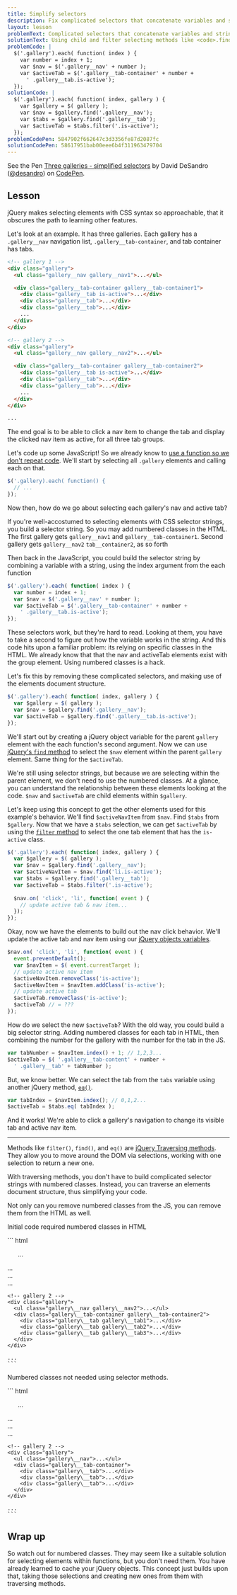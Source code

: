 ```yaml
---
title: Simplify selectors
description: Fix complicated selectors that concatenate variables and strings by Using child and filter selecting methods like .find(), .filter(), and .eq()
layout: lesson
problemText: Complicated selectors that concatenate variables and strings.
solutionText: Using child and filter selecting methods like <code>.find()</code>, <code>.filter()</code>, and <code>.eq()</code>.
problemCode: |
  $('.gallery').each( function( index ) {
    var number = index + 1;
    var $nav = $('.gallery__nav' + number );
    var $activeTab = $('.gallery__tab-container' + number +
      ' .gallery__tab.is-active');
  });
solutionCode: |
  $('.gallery').each( function( index, gallery ) {
    var $gallery = $( gallery );
    var $nav = $gallery.find('.gallery__nav');
    var $tabs = $gallery.find('.gallery__tab');
    var $activeTab = $tabs.filter('.is-active');
  });
problemCodePen: 5847902f662647c3d3356fe87d2087fc
solutionCodePen: 58617951bab00eee6b4f311963479704
---
```


<p data-height="500" data-theme-id="dark" data-slug-hash="58617951bab00eee6b4f311963479704" data-default-tab="result" data-user="desandro" data-embed-version="2" data-pen-title="Three galleries - simplified selectors" class="codepen">See the Pen <a href="https://codepen.io/desandro/pen/58617951bab00eee6b4f311963479704/">Three galleries - simplified selectors</a> by David DeSandro (<a href="https://codepen.io/desandro">@desandro</a>) on <a href="https://codepen.io">CodePen</a>.</p>
<script async src="https://production-assets.codepen.io/assets/embed/ei.js"></script>

<!-- html-in-md <div class="skinny-column"> -->

## Lesson

jQuery makes selecting elements with CSS syntax so approachable, that it obscures the path to learning other features.

Let's look at an example. It has three galleries. Each gallery has a `.gallery__nav` navigation list, `.gallery__tab-container`, and tab container has tabs.

``` html
<!-- gallery 1 -->
<div class="gallery">
  <ul class="gallery__nav gallery__nav1">...</ul>

  <div class="gallery__tab-container gallery__tab-container1">
    <div class="gallery__tab is-active">...</div>
    <div class="gallery__tab">...</div>
    <div class="gallery__tab">...</div>
    ...
  </div>
</div>

<!-- gallery 2 -->
<div class="gallery">
  <ul class="gallery__nav gallery__nav2">...</ul>

  <div class="gallery__tab-container gallery__tab-container2">
    <div class="gallery__tab is-active">...</div>
    <div class="gallery__tab">...</div>
    <div class="gallery__tab">...</div>
    ...
  </div>
</div>

...
```

The end goal is to be able to click a nav item to change the tab and display the clicked nav item as active, for all three tab groups.

Let's code up some JavaScript! So we already know to [use a function so we don't repeat code](un-repeat-with-functions). We'll start by selecting all `.gallery` elements and calling each on that.

``` js
$('.gallery).each( function() {
  // ...
});
```

Now then, how do we go about selecting each gallery's nav and active tab?

If you're well-accostumed to selecting elements with CSS selector strings, you build a selector string. So you may add numbered classes in the HTML. The first gallery gets `gallery__nav1` and `gallery__tab-container1`. Second gallery gets `gallery__nav2` `tab__container2`, as so forth

Then back in the JavaScript, you could build the selector string by combining a variable with a string, using the index argument from the each function

``` js
$('.gallery').each( function( index ) {
  var number = index + 1;
  var $nav = $('.gallery__nav' + number );
  var $activeTab = $('.gallery__tab-container' + number +
    ' .gallery__tab.is-active');
});
```

These selectors work, but they're hard to read. Looking at them, you have to take a second to figure out how the variable works in the string. And this code hits upon a familiar problem: its relying on specific classes in the HTML. We already know that that the nav and activeTab elements exist with the group element. Using numbered classes is a hack.

Let's fix this by removing these complicated selectors, and making use of the elements document structure.

``` js
$('.gallery').each( function( index, gallery ) {
  var $gallery = $( gallery );
  var $nav = $gallery.find('.gallery__nav');
  var $activeTab = $gallery.find('.gallery__tab.is-active');
});
```

We'll start out by creating a jQuery object variable for the parent `gallery` element with the each function's second argument. Now we can use [jQuery's `find` method](https://api.jquery.com/find/) to select the `$nav` element within the parent `gallery` element. Same thing for the `$activeTab`.

We're still using selector strings, but because we are selecting within the parent element, we don't need to use the numbered classes. At a glance, you can understand the relationship between these elements looking at the code. `$nav` and `$activeTab` are child elements within `$gallery`.

Let's keep using this concept to get the other elements used for this example's behavior. We'll find `$activeNavItem` from `$nav`. Find `$tabs` from `$gallery`. Now that we have a `$tabs` selection, we can get `$activeTab` by using the [`filter` method](https://api.jquery.com/filter/) to select the one tab element that has the `is-active` class.

``` js
$('.gallery').each( function( index, gallery ) {
  var $gallery = $( gallery );
  var $nav = $gallery.find('.gallery__nav');
  var $activeNavItem = $nav.find('li.is-active');
  var $tabs = $gallery.find('.gallery__tab');
  var $activeTab = $tabs.filter('.is-active');
  
  $nav.on( 'click', 'li', function( event ) {
    // update active tab & nav item...
  });
});
```

Okay, now we have the elements to build out the nav click behavior.  We'll update the active tab and nav item using our [jQuery objects variables](cache-jquery-objects).

``` js
$nav.on( 'click', 'li', function( event ) {
  event.preventDefault();
  var $navItem = $( event.currentTarget );
  // update active nav item
  $activeNavItem.removeClass('is-active');
  $activeNavItem = $navItem.addClass('is-active');
  // update active tab
  $activeTab.removeClass('is-active');
  $activeTab // = ???
});
```

How do we select the new `$activeTab`? With the old way, you could build a big selector string. Adding numbered classes for each tab in HTML, then combining the number for the gallery with the number for the tab in the JS.

``` js
var tabNumber = $navItem.index() + 1; // 1,2,3...
$activeTab = $( '.gallery__tab-content' + number +
  ' .gallery__tab' + tabNumber );
```

But, we know better. We can select the tab from the `tabs` variable using another jQuery method, [`eq()`](https://api.jquery.com/filter/eq/).

``` js
var tabIndex = $navItem.index(); // 0,1,2...
$activeTab = $tabs.eq( tabIndex );
```

And it works! We're able to click a gallery's navigation to change its visible tab and active nav item.

---

Methods like `filter()`, `find()`, and `eq()` are [jQuery Traversing methods](https://api.jquery.com/category/traversing/). They allow you to move around the DOM via selections, working with one selection to return a new one.

With traversing methods, you don't have to build complicated selector strings with numbered classes. Instead, you can traverse an elements document structure, thus simplifying your code.

Not only can you remove numbered classes from the JS, you can remove them from  the HTML as well.

<!-- html-in-md </div> -->

<div class="duo">
  <div class="duo__cell">
    <p>Initial code required numbered classes in HTML</p>
    ``` html
    <!-- gallery 1 -->
    <div class="gallery">
      <ul class="gallery\__nav gallery\__nav1">...</ul>
      <div class="gallery\__tab-container gallery\__tab-container1">
        <div class="gallery\__tab gallery\__tab1">...</div>
        <div class="gallery\__tab gallery\__tab2">...</div>
        <div class="gallery\__tab gallery\__tab3">...</div>
      </div>
    </div>

    <!-- gallery 2 -->
    <div class="gallery">
      <ul class="gallery\__nav gallery\__nav2">...</ul>
      <div class="gallery\__tab-container gallery\__tab-container2">
        <div class="gallery\__tab gallery\__tab1">...</div>
        <div class="gallery\__tab gallery\__tab2">...</div>
        <div class="gallery\__tab gallery\__tab3">...</div>
      </div>
    </div>

    ...
    ```
  </div>
  <div class="duo__cell">
    <p>Numbered classes not needed using selector methods.</p>
    ``` html
    <!-- gallery 1 -->
    <div class="gallery">
      <ul class="gallery\__nav">...</ul>
      <div class="gallery\__tab-container">
        <div class="gallery\__tab">...</div>
        <div class="gallery\__tab">...</div>
        <div class="gallery\__tab">...</div>
      </div>
    </div>

    <!-- gallery 2 -->
    <div class="gallery">
      <ul class="gallery\__nav">...</ul>
      <div class="gallery\__tab-container">
        <div class="gallery\__tab">...</div>
        <div class="gallery\__tab">...</div>
        <div class="gallery\__tab">...</div>
      </div>
    </div>

    ...
    ```
  </div>
</div>

<!-- html-in-md <div class="skinny-column"> -->

## Wrap up

So watch out for numbered classes. They may seem like a suitable solution for selecting elements within functions, but you don't need them. You have already learned to cache your jQuery objects. This concept just builds upon that, taking those selections and creating new ones from them with traversing methods.

<!-- html-in-md </div> -->
